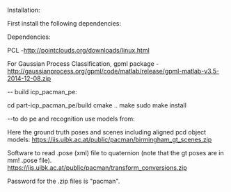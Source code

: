 Installation:

First install the following dependencies:

Dependencies:

PCL
-http://pointclouds.org/downloads/linux.html


For Gaussian Process Classification, gpml package
-http://gaussianprocess.org/gpml/code/matlab/release/gpml-matlab-v3.5-2014-12-08.zip


-- build icp_pacman_pe:

cd part-icp_pacman_pe/build
cmake ..
make
sudo make install

--to do pe and recognition use models from:

Here the ground truth poses and scenes including aligned pcd object models:
https://iis.uibk.ac.at/public/pacman/birmingham_gt_scenes.zip

Software to read .pose (xml) file to quaternion (note that the gt poses are in  mm! .pose file).
https://iis.uibk.ac.at/public/pacman/transform_conversions.zip

Password for the .zip files is "pacman".